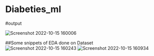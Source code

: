 # Diabeties_ml
#output

![Screenshot 2022-10-15 160006](https://user-images.githubusercontent.com/97830217/195982205-7dae909d-c00d-4403-9822-5638c371ca3d.png)

##Some snippets of EDA done on Dataset
![Screenshot 2022-10-15 160243](https://user-images.githubusercontent.com/97830217/195982175-a6441d32-e682-40c3-8e54-399ae6e430b7.png)
![Screenshot 2022-10-15 160934](https://user-images.githubusercontent.com/97830217/195982185-5bee6255-d767-49e8-ab34-102025de68b0.png)
